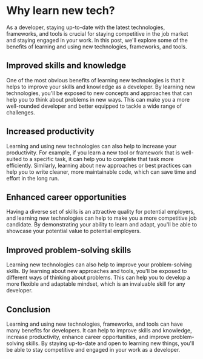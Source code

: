# Why learn new tech?

As a developer, staying up-to-date with the latest technologies, frameworks, and tools is crucial for staying competitive in the job market and staying engaged in your work. In this post, we'll explore some of the benefits of learning and using new technologies, frameworks, and tools.

## Improved skills and knowledge

One of the most obvious benefits of learning new technologies is that it helps to improve your skills and knowledge as a developer. By learning new technologies, you'll be exposed to new concepts and approaches that can help you to think about problems in new ways. This can make you a more well-rounded developer and better equipped to tackle a wide range of challenges.

## Increased productivity

Learning and using new technologies can also help to increase your productivity. For example, if you learn a new tool or framework that is well-suited to a specific task, it can help you to complete that task more efficiently. Similarly, learning about new approaches or best practices can help you to write cleaner, more maintainable code, which can save time and effort in the long run.

## Enhanced career opportunities

Having a diverse set of skills is an attractive quality for potential employers, and learning new technologies can help to make you a more competitive job candidate. By demonstrating your ability to learn and adapt, you'll be able to showcase your potential value to potential employers.

## Improved problem-solving skills

Learning new technologies can also help to improve your problem-solving skills. By learning about new approaches and tools, you'll be exposed to different ways of thinking about problems. This can help you to develop a more flexible and adaptable mindset, which is an invaluable skill for any developer.

## Conclusion

Learning and using new technologies, frameworks, and tools can have many benefits for developers. It can help to improve skills and knowledge, increase productivity, enhance career opportunities, and improve problem-solving skills. By staying up-to-date and open to learning new things, you'll be able to stay competitive and engaged in your work as a developer.